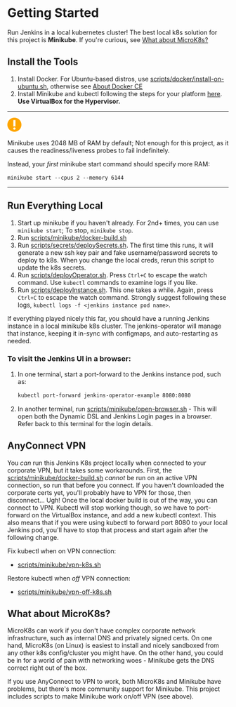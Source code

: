 # Getting Started

Run Jenkins in a local kubernetes cluster! The best local k8s solution for this project is **Minikube**.
If you're curious, see [What about MicroK8s?](#What-about-MicroK8s?)

## Install the Tools

1. Install Docker. For Ubuntu-based distros, use [scripts/docker/install-on-ubuntu.sh](../scripts/docker/install-on-ubuntu.sh),
otherwise see [About Docker CE](https://docs.docker.com/install/)
2. Install Minikube and kubectl following the steps for your platform [here](https://kubernetes.io/docs/tasks/tools/install-minikube/).
**Use VirtualBox for the Hypervisor.**

---

![](img/warning-circle-orange-32.png)

Minikube uses 2048 MB of RAM by default; Not enough for this project, as it causes
the readiness/liveness probes to fail indefinitely.

Instead, your _first_ minikube start command should specify more RAM:

```
minikube start --cpus 2 --memory 6144
```

---

## Run Everything Local

1. Start up minikube if you haven't already. For 2nd+ times, you can use `minikube start`; To stop, `minikube stop`.
2. Run [scripts/minikube/docker-build.sh](../scripts/minikube/docker-build.sh)
3. Run [scripts/secrets/deploySecrets.sh](../scripts/secrets/deploySecrets.sh).
The first time this runs, it will generate a new ssh key pair and fake username/password
secrets to deploy to k8s. When you change the local creds, rerun this script to update
the k8s secrets.
4. Run [scripts/deployOperator.sh](../scripts/deployOperator.sh). Press `Ctrl+C` to escape
the watch command. Use `kubectl` commands to examine logs if you like.
5. Run [scripts/deployInstance.sh](../scripts/deployInstance.sh). This one takes a while.
Again, press `Ctrl+C` to escape the watch command. Strongly suggest following these logs, `kubectl logs -f <jenkins instance pod name>`.

If everything played nicely this far, you should have a running Jenkins instance in a local minikube k8s cluster. The jenkins-operator will manage that instance, keeping it in-sync with configmaps, and auto-restarting as needed.

### To visit the Jenkins UI in a browser:

1. In one terminal, start a port-forward to the Jenkins instance pod, such as:

    ```bash
    kubectl port-forward jenkins-operator-example 8080:8080
    ```

2. In another terminal, run [scripts/minikube/open-browser.sh](../scripts/minikube/open-browser.sh) -
This will open both the Dynamic DSL and Jenkins Login pages in a browser. Refer back to this terminal for the login details.

## AnyConnect VPN

You _can_ run this Jenkins K8s project locally when connected to your corporate VPN, but it takes some workarounds.
First, the [scripts/minikube/docker-build.sh](../scripts/minikube/docker-build.sh) _cannot_ be run
on an active VPN connection, so run that before you connect. If you haven't downloaded the corporate certs yet,
you'll probably have to VPN for those, then disconnect... Ugh! Once the local docker build
is out of the way, you can connect to VPN. Kubectl will stop working though, so we have to port-forward
on the VirtualBox instance, and add a new kubectl context. This also means that if you were using kubectl to
forward port 8080 to your local Jenkins pod, you'll have to stop that process and start again after the following change.

Fix kubectl when on VPN connection:
- [scripts/minikube/vpn-k8s.sh](../scripts/minikube/vpn-k8s.sh)

Restore kubectl when _off_ VPN connection:
- [scripts/minikube/vpn-off-k8s.sh](../scripts/minikube/vpn-off-k8s.sh)

## What about MicroK8s?

MicroK8s can work if you don't have complex corporate network infrastructure, such as internal DNS and privately signed certs.
On one hand, MicroK8s (on Linux) is easiest to install and nicely sandboxed from any other k8s config/cluster you might have.
On the other hand, you could be in for a world of pain with networking woes - Minikube gets the DNS correct right out of the box.

If you use AnyConnect to VPN to work, both MicroK8s and Minikube have problems, but there's more community support for Minikube.
This project includes scripts to make Minikube work on/off VPN (see above).
